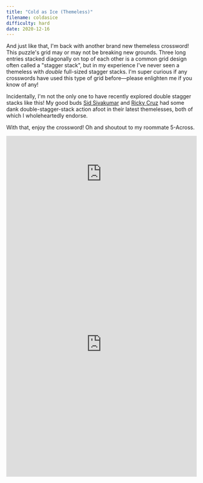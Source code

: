 ```yaml
---
title: "Cold as Ice (Themeless)"
filename: coldasice
difficulty: hard
date: 2020-12-16
---
```


And just like that, I'm back with another brand new themeless crossword! This puzzle's grid may or may not be breaking new grounds. Three long entries stacked diagonally on top of each other is a common grid design often called a "stagger stack", but in my experience I've never seen a themeless with *double* full-sized stagger stacks. I'm super curious if any crosswords have used this type of grid before—please enlighten me if you know of any!

Incidentally, I'm not the only one to have recently explored double stagger stacks like this! My good buds [Sid Sivakumar](https://www.sidsgrids.com/post/puzzle-50-themeless) and [Ricky Cruz](https://cruzzles.blogspot.com/2020/12/puzzle-34-limited-edition-themeless.html) had some dank double-stagger-stack action afoot in their latest themelesses, both of which I wholeheartedly endorse.

With that, enjoy the crossword! Oh and shoutout to my roommate 5-Across.

<iframe width="100%" height="200px" src="https://www.youtube.com/embed/dCf3k2VMM0w" frameborder="0" allow="accelerometer; autoplay; clipboard-write; encrypted-media; gyroscope; picture-in-picture" allowfullscreen></iframe><br/>

<iframe height="700" width="100%" allowfullscreen="true" style="border:none;width: 100% !important;position: static;display: block !important;margin: 0 !important;"  name="80a395d458cc73db445abfa4d939b092b4a474d001c5431bf80bbf61485a14ea" src="https://amuselabs.com/pmm/crossword?id=b1385c20&set=80a395d458cc73db445abfa4d939b092b4a474d001c5431bf80bbf61485a14ea&embed=1&compact=1&maxCols=2"></iframe>